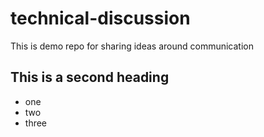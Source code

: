 # technical-discussion
This is demo repo for sharing ideas around communication


## This is a second heading

* one
* two
* three
